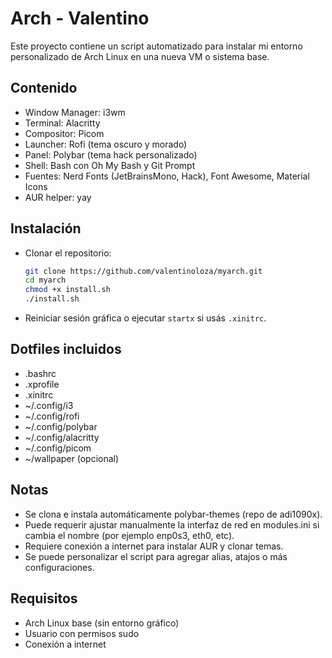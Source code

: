 # Arch - Valentino

Este proyecto contiene un script automatizado para instalar mi entorno personalizado de Arch Linux en una nueva VM o sistema base.

## Contenido

- Window Manager: i3wm
- Terminal: Alacritty
- Compositor: Picom
- Launcher: Rofi (tema oscuro y morado)
- Panel: Polybar (tema hack personalizado)
- Shell: Bash con Oh My Bash y Git Prompt
- Fuentes: Nerd Fonts (JetBrainsMono, Hack), Font Awesome, Material Icons
- AUR helper: yay

## Instalación

- Clonar el repositorio:

   ```bash
   git clone https://github.com/valentinoloza/myarch.git
   cd myarch
   chmod +x install.sh
   ./install.sh
   ```
- Reiniciar sesión gráfica o ejecutar `startx` si usás `.xinitrc`.

## Dotfiles incluidos

- .bashrc
- .xprofile
- .xinitrc
- ~/.config/i3
- ~/.config/rofi
- ~/.config/polybar
- ~/.config/alacritty
- ~/.config/picom
- ~/wallpaper (opcional)

## Notas

- Se clona e instala automáticamente polybar-themes (repo de adi1090x).
- Puede requerir ajustar manualmente la interfaz de red en modules.ini si cambia el nombre (por ejemplo enp0s3, eth0, etc).
- Requiere conexión a internet para instalar AUR y clonar temas.
- Se puede personalizar el script para agregar alias, atajos o más configuraciones.

## Requisitos

- Arch Linux base (sin entorno gráfico)
- Usuario con permisos sudo
- Conexión a internet

